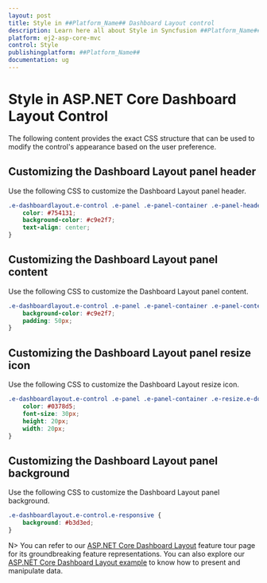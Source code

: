 ```yaml
---
layout: post
title: Style in ##Platform_Name## Dashboard Layout control
description: Learn here all about Style in Syncfusion ##Platform_Name## Dashboard Layout control of Syncfusion Essential JS 2 and more.
platform: ej2-asp-core-mvc
control: Style
publishingplatform: ##Platform_Name##
documentation: ug
---
```



# Style in ASP.NET Core Dashboard Layout Control

The following content provides the exact CSS structure that can be used to modify the control's appearance based on the user preference.

## Customizing the Dashboard Layout panel header

Use the following CSS to customize the Dashboard Layout panel header.

```css
.e-dashboardlayout.e-control .e-panel .e-panel-container .e-panel-header {
    color: #754131;
    background-color: #c9e2f7;
    text-align: center;
}
```

## Customizing the Dashboard Layout panel content

Use the following CSS to customize the Dashboard Layout panel content.

```css
.e-dashboardlayout.e-control .e-panel .e-panel-container .e-panel-content {
    background-color: #c9e2f7;
    padding: 50px;
}
```

## Customizing the Dashboard Layout panel resize icon

Use the following CSS to customize the Dashboard Layout resize icon.

```css
.e-dashboardlayout.e-control .e-panel .e-panel-container .e-resize.e-double{
    color: #0378d5;
    font-size: 30px;
    height: 20px;
    width: 20px;
}
```

## Customizing the Dashboard Layout panel background

Use the following CSS to customize the Dashboard Layout panel background.

```css
.e-dashboardlayout.e-control.e-responsive {
    background: #b3d3ed;
}
```

N> You can refer to our [ASP.NET Core Dashboard Layout](https://www.syncfusion.com/aspnet-core-ui-controls/dashboard-layout) feature tour page for its groundbreaking feature representations. You can also explore our [ASP.NET Core Dashboard Layout example](https://ej2.syncfusion.com/aspnetcore/DashboardLayout/DefaultFunctionalities#/material) to know how to present and manipulate data.